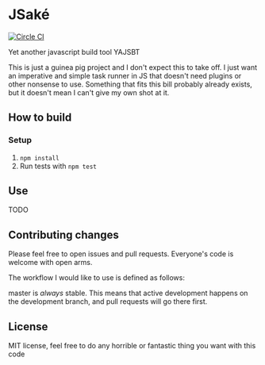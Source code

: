 # JSaké

[![Circle CI](https://circleci.com/gh/adamveld12/jsake.svg?style=svg)](https://circleci.com/gh/adamveld12/jsake)

Yet another javascript build tool YAJSBT

This is just a guinea pig project and I don't expect this to take off. 
I just want an imperative and simple task runner in JS that doesn't need
plugins or other nonsense to use. Something that fits this bill probably
already exists, but it doesn't mean I can't give my own shot at it.

## How to build

### Setup
  1. `npm install`
  2. Run tests with `npm test`

## Use

TODO

## Contributing changes

Please feel free to open issues and pull requests. Everyone's code is welcome with open arms.

The workflow I would like to use is defined as follows:

master is _always_ stable. This means that active development happens on the development branch,
and pull requests will go there first. 

## License
  MIT license, feel free to do any horrible or fantastic thing you want with this code
